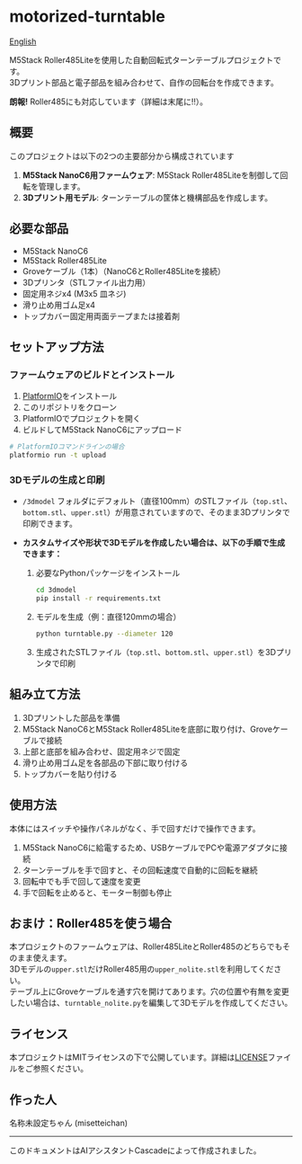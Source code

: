 # motorized-turntable

[English](./README.md)

M5Stack Roller485Liteを使用した自動回転式ターンテーブルプロジェクトです。  
3Dプリント部品と電子部品を組み合わせて、自作の回転台を作成できます。

**朗報!** Roller485にも対応しています（詳細は末尾に!!）。

## 概要

このプロジェクトは以下の2つの主要部分から構成されています

1. **M5Stack NanoC6用ファームウェア**: M5Stack Roller485Liteを制御して回転を管理します。
2. **3Dプリント用モデル**: ターンテーブルの筐体と機構部品を作成します。

## 必要な部品

- M5Stack NanoC6
- M5Stack Roller485Lite
- Groveケーブル（1本）（NanoC6とRoller485Liteを接続）
- 3Dプリンタ（STLファイル出力用）
- 固定用ネジx4 (M3x5 皿ネジ)
- 滑り止め用ゴム足x4
- トップカバー固定用両面テープまたは接着剤

## セットアップ方法

### ファームウェアのビルドとインストール

1. [PlatformIO](https://platformio.org/)をインストール
2. このリポジトリをクローン
3. PlatformIOでプロジェクトを開く
4. ビルドしてM5Stack NanoC6にアップロード

```bash
# PlatformIOコマンドラインの場合
platformio run -t upload
```

### 3Dモデルの生成と印刷

- `/3dmodel` フォルダにデフォルト（直径100mm）のSTLファイル（`top.stl`、`bottom.stl`、`upper.stl`）が用意されていますので、そのまま3Dプリンタで印刷できます。

- **カスタムサイズや形状で3Dモデルを作成したい場合は、以下の手順で生成できます：**

  1. 必要なPythonパッケージをインストール

     ```bash
     cd 3dmodel
     pip install -r requirements.txt
     ```

  2. モデルを生成（例：直径120mmの場合）

     ```bash
     python turntable.py --diameter 120
     ```

  3. 生成されたSTLファイル（`top.stl`、`bottom.stl`、`upper.stl`）を3Dプリンタで印刷

## 組み立て方法

1. 3Dプリントした部品を準備
2. M5Stack NanoC6とM5Stack Roller485Liteを底部に取り付け、Groveケーブルで接続
3. 上部と底部を組み合わせ、固定用ネジで固定
4. 滑り止め用ゴム足を各部品の下部に取り付ける
5. トップカバーを貼り付ける

## 使用方法

本体にはスイッチや操作パネルがなく、手で回すだけで操作できます。

1. M5Stack NanoC6に給電するため、USBケーブルでPCや電源アダプタに接続
2. ターンテーブルを手で回すと、その回転速度で自動的に回転を継続
3. 回転中でも手で回して速度を変更
4. 手で回転を止めると、モーター制御も停止

## おまけ：Roller485を使う場合

本プロジェクトのファームウェアは、Roller485LiteとRoller485のどちらでもそのまま使えます。  
3Dモデルの`upper.stl`だけRoller485用の`upper_nolite.stl`を利用してください。  
テーブル上にGroveケーブルを通す穴を開けてあります。穴の位置や有無を変更したい場合は、`turntable_nolite.py`を編集して3Dモデルを作成してください。

## ライセンス

本プロジェクトはMITライセンスの下で公開しています。詳細は[LICENSE](LICENSE)ファイルをご参照ください。

## 作った人

名称未設定ちゃん (misetteichan)

---
このドキュメントはAIアシスタントCascadeによって作成されました。
